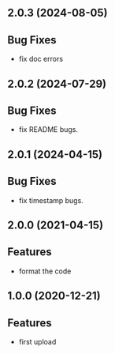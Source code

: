 ## 2.0.3 (2024-08-05)

## Bug Fixes

- fix doc errors

## 2.0.2 (2024-07-29)

## Bug Fixes

- fix README bugs.

## 2.0.1 (2024-04-15)

## Bug Fixes

- fix timestamp bugs.

## 2.0.0 (2021-04-15)

## Features

- format the code

## 1.0.0 (2020-12-21)

## Features

- first upload